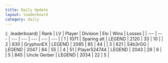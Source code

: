 ```yaml
---
title: Daily Update
layout: leaderboard
category: daily
---
```


{: .leaderboard}
| Rank | LV | Player | Division | Elo | Wins | Losses |
| --- | --- | --- | --- | --- | --- | --- |
| <span data-change="3">1</span> | 1071 | <span title="ID: 203132">Sparing alt</span> | LEGEND | <span data-change="80">2120</span> | <span data-change="14">33</span> | <span data-change="1">10</span> |
| <span data-change="0">2</span> | 830 | <span title="ID: 315148">GryphonEX</span> | LEGEND | <span data-change="31">2085</span> | <span data-change="24">85</span> | <span data-change="10">44</span> |
| <span data-change="38">3</span> | 621 | <span title="ID: 166888">S4b3rGG</span> | LEGEND | <span data-change="142">2047</span> | <span data-change="29">84</span> | <span data-change="13">55</span> |
| <span data-change="1">4</span> | 51 | <span title="ID: 524744">Player524744</span> | LEGEND | <span data-change="10">2043</span> | <span data-change="1">28</span> | <span data-change="0">6</span> |
| <span data-change="1">5</span> | 845 | <span title="ID: 31699">Uncle Gerber</span> | LEGEND | <span data-change="14">2034</span> | <span data-change="2">22</span> | <span data-change="0">5</span> |